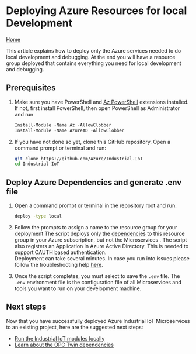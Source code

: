 # Deploying Azure Resources for local Development

[Home](readme.md)

This article explains how to deploy only the Azure services needed to do local development and debugging.   At the end you will have a resource group deployed that contains everything you need for local development and debugging.

## Prerequisites

1. Make sure you have PowerShell and [Az PowerShell](https://docs.microsoft.com/en-us/powershell/azure/install-az-ps) extensions installed.  If not, first install PowerShell, then open PowerShell as Administrator and run

   ```powershell
   Install-Module -Name Az -AllowClobber
   Install-Module -Name AzureAD -AllowClobber
   ```

2. If you have not done so yet, clone this GitHub repository.  Open a command prompt or terminal and run:

   ```bash
   git clone https://github.com/Azure/Industrial-IoT
   cd Industrial-IoT
   ```

## Deploy Azure Dependencies and generate .env file

1. Open a command prompt or terminal in the repository root and run:

   ```bash
   deploy -type local
   ```

2. Follow the prompts to assign a name to the resource group for your deployment  The script deploys only the [dependencies](services/dependencies.md) to this resource group in your Azure subscription, but not the Microservices .  The script also registers an Application in Azure Active Directory.  This is needed to support OAUTH based authentication.  
   Deployment can take several minutes.  In case you run into issues please follow the troubleshooting help [here](howto-deploy-all-in-one.md).

3. Once the script completes, you must select to save the `.env` file.  The `.env` environment file is the configuration file of all Microservices and tools you want to run on your development machine.  

## Next steps

Now that you have successfully deployed Azure Industrial IoT Microservices to an existing project, here are the suggested next steps:

* [Run the Industrial IoT modules locally](howto-install-iot-edge.md)
* [Learn about the OPC Twin dependencies](services/dependencies.md)

